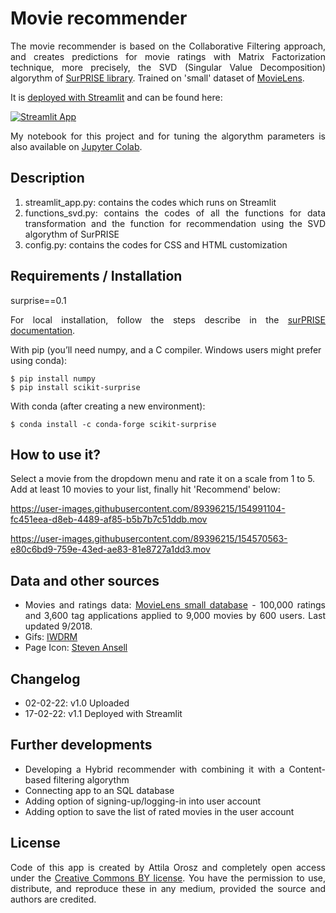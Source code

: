 # Movie recommender

<p style='text-align: justify;'>The movie recommender is based on the Collaborative Filtering approach, and creates predictions for movie ratings with Matrix Factorization technique, more precisely, the SVD (Singular Value Decomposition) algorythm of <a href="https://surprise.readthedocs.io/en/stable/" target="_blank">SurPRISE library</a>. Trained on 'small' dataset of <a href="https://grouplens.org/datasets/movielens/" target="_blank">MovieLens</a>. </p> 

<p align="justify">It is <a href="https://docs.streamlit.io/streamlit-cloud/get-started/deploy-an-app" target="_blank">deployed with Streamlit</a> and can be found here:<p>

[![Streamlit App](https://static.streamlit.io/badges/streamlit_badge_black_white.svg)](https://share.streamlit.io/orosz-attila/movie-recommender/main) 
    
<p style='text-align: justify;'>My notebook for this project and for tuning the algorythm parameters is also available on <a href="https://colab.research.google.com/drive/1StLDRJ7LVoPS10AULBxVOJo8rDqnt3U8" target="_blank">Jupyter Colab</a>.</p>

 ## Description 

<ol >
    <li style='text-align: justify;'>streamlit_app.py: contains the codes which runs on Streamlit</li>
    <li style='text-align: justify;'>functions_svd.py: contains the codes of all the functions for data transformation and the function for recommendation using the SVD algorythm of SurPRISE</li>
    <li style='text-align: justify;'>config.py: contains the codes for CSS and HTML customization</li>
</ol>

## Requirements / Installation 

surprise==0.1

<p style='text-align: justify;'>For local installation, follow the steps describe in the <a href="http://surpriselib.com/" target="_blank">surPRISE documentation</a>. </p>  

With pip (you’ll need numpy, and a C compiler. Windows users might prefer using conda):

    $ pip install numpy
    $ pip install scikit-surprise

With conda (after creating a new environment):

    $ conda install -c conda-forge scikit-surprise

## How to use it? 

Select a movie from the dropdown menu and rate it on a scale from 1 to 5. Add at least 10 movies to your list, finally hit 'Recommend' below: 

https://user-images.githubusercontent.com/89396215/154991104-fc451eea-d8eb-4489-af85-b5b7b7c51ddb.mov

https://user-images.githubusercontent.com/89396215/154570563-e80c6bd9-759e-43ed-ae83-81e8727a1dd3.mov


## Data and other sources
<ul >
    <li style='text-align: justify;'>Movies and ratings data: <a href="https://grouplens.org/datasets/movielens/" target="_blank">MovieLens small database</a> - 100,000 ratings and 3,600 tag applications applied to 9,000 movies by 600 users. Last updated 9/2018.</li>
    <li style='text-align: justify;'>Gifs: <a href="https://iwdrm.tumblr.com/" target="_blank">IWDRM</a></li>
    <li style='text-align: justify;'>Page Icon: <a href="https://www.veryicon.com/icons/system/alphabet/letter-r.html" target="_blank"> Steven Ansell</a></li>
</ul>


 ## Changelog
 - 02-02-22: v1.0 Uploaded  
 - 17-02-22: v1.1 Deployed with Streamlit 

 ## Further developments

<ul >
    <li style='text-align: justify;'>Developing a Hybrid recommender with combining it with a Content-based filtering algorythm</li>
    <li style='text-align: justify;'>Connecting app to an SQL database</li>
    <li style='text-align: justify;'>Adding option of signing-up/logging-in into user account</li>
    <li style='text-align: justify;'>Adding option to save the list of rated movies in the user account</li>
</ul>

 ## License 
<p style='text-align: justify;'>Code of this app is created by Attila Orosz and completely open access under the <a href="https://creativecommons.org/licenses/by/4.0/" target="_blank">Creative Commons BY license</a>. You have the permission to use, distribute, and reproduce these in any medium, provided the source and authors are credited.</p> 
